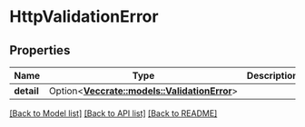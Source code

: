 # HttpValidationError

## Properties

| Name       | Type                                                                  | Description | Notes      |
| ---------- | --------------------------------------------------------------------- | ----------- | ---------- |
| **detail** | Option<[**Vec<crate::models::ValidationError>**](ValidationError.md)> |             | [optional] |

[[Back to Model list]](../README.md#documentation-for-models)
[[Back to API list]](../README.md#documentation-for-api-endpoints)
[[Back to README]](../README.md)
